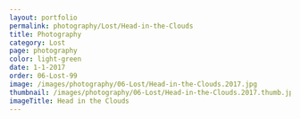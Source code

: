 ```yaml
---
layout: portfolio
permalink: photography/Lost/Head-in-the-Clouds
title: Photography
category: Lost
page: photography
color: light-green
date: 1-1-2017
order: 06-Lost-99
image: /images/photography/06-Lost/Head-in-the-Clouds.2017.jpg
thumbnail: /images/photography/06-Lost/Head-in-the-Clouds.2017.thumb.jpg
imageTitle: Head in the Clouds
---
```

